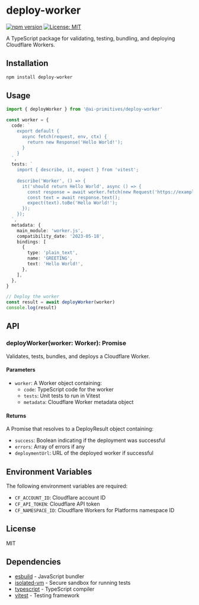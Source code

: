 # deploy-worker

[![npm version](https://img.shields.io/npm/v/deploy-worker.svg)](https://www.npmjs.com/package/deploy-worker)
[![License: MIT](https://img.shields.io/badge/License-MIT-blue.svg)](https://opensource.org/licenses/MIT)

A TypeScript package for validating, testing, bundling, and deploying Cloudflare Workers.

## Installation

```bash
npm install deploy-worker
```

## Usage

```typescript
import { deployWorker } from '@ai-primitives/deploy-worker'

const worker = {
  code: `
    export default {
      async fetch(request, env, ctx) {
        return new Response('Hello World!');
      }
    }
  `,
  tests: `
    import { describe, it, expect } from 'vitest';
    
    describe('Worker', () => {
      it('should return Hello World', async () => {
        const response = await worker.fetch(new Request('https://example.com'));
        const text = await response.text();
        expect(text).toBe('Hello World!');
      });
    });
  `,
  metadata: {
    main_module: 'worker.js',
    compatibility_date: '2023-05-18',
    bindings: [
      {
        type: 'plain_text',
        name: 'GREETING',
        text: 'Hello World!',
      },
    ],
  },
}

// Deploy the worker
const result = await deployWorker(worker)
console.log(result)
```

## API

### deployWorker(worker: Worker): Promise<DeployResult>

Validates, tests, bundles, and deploys a Cloudflare Worker.

#### Parameters

- `worker`: A Worker object containing:
  - `code`: TypeScript code for the worker
  - `tests`: Unit tests to run in Vitest
  - `metadata`: Cloudflare Worker metadata object

#### Returns

A Promise that resolves to a DeployResult object containing:

- `success`: Boolean indicating if the deployment was successful
- `errors`: Array of errors if any
- `deploymentUrl`: URL of the deployed worker if successful

## Environment Variables

The following environment variables are required:

- `CF_ACCOUNT_ID`: Cloudflare account ID
- `CF_API_TOKEN`: Cloudflare API token
- `CF_NAMESPACE_ID`: Cloudflare Workers for Platforms namespace ID

## License

MIT

## Dependencies

- [esbuild](https://www.npmjs.com/package/esbuild) - JavaScript bundler
- [isolated-vm](https://www.npmjs.com/package/isolated-vm) - Secure sandbox for running tests
- [typescript](https://www.npmjs.com/package/typescript) - TypeScript compiler
- [vitest](https://www.npmjs.com/package/vitest) - Testing framework
